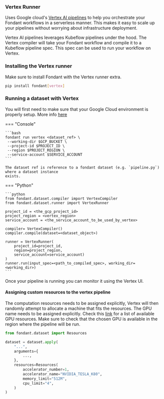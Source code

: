 ### Vertex Runner

Uses Google
cloud's [Vertex AI pipelines](https://cloud.google.com/vertex-ai/docs/pipelines/introduction) to
help you
orchestrate your Fondant workflows in a serverless manner. This makes it easy to scale up your
pipelines without worrying about infrastructure
deployment.

Vertex AI pipelines leverages Kubeflow pipelines under the hood. The Vertex compiler will take your
Fondant workflow and compile it to a Kubeflow pipeline spec.
This spec can be used to run your workflow on Vertex.

### Installing the Vertex runner

Make sure to install Fondant with the Vertex runner extra.

```bash
pip install fondant[vertex]
```

### Running a dataset with Vertex

You will first need to make sure that your Google Cloud environment is properly setup. More
info [here](https://codelabs.developers.google.com/vertex-pipelines-intro#2)

=== "Console"
    
    ```bash 
    fondant run vertex <dataset_ref> \
     --working-dir $GCP_BUCKET \ 
     --project-id $PROJECT_ID \
     --region $PROJECT_REGION \
     --service-account $SERVICE_ACCOUNT
    ```

    The dataset ref is reference to a fondant dataset (e.g. `pipeline.py`) where a dataset instance
    exists.


=== "Python"
    
    ```python
    from fondant.dataset.compiler import VertexCompiler
    from fondant.dataset.runner import VertexRunner
    
    project_id = <the_gcp_project_id>
    project_region = <vertex_region>
    service_account = <the_service_account_to_be_used_by_vertex>

    compiler= VertexCompiler()
    compiler.compile(dataset=<dataset_object>)

    runner = VertexRunner(
        project_id=project_id,
        region=project_region,
        service_account=service_account)
    )
    runner.run(input_spec=<path_to_compiled_spec>, working_dir=<working_dir>)
    ```


Once your pipeline is running you can monitor it using the Vertex UI.

#### Assigning custom resources to the vertex pipeline

The computation resources needs to be assigned explicitly, Vertex will then randomly attempt to
allocate
a machine that fits the resources. The GPU name needs to be assigned explicitly. Check
this [link](https://github.com/googleapis/python-aiplatform/blob/main/google/cloud/aiplatform_v1/types/accelerator_type.py)
for a list of available GPU resources. Make sure to check that the chosen GPU is available in the
region where the pipeline will be run.

```python
from fondant.dataset import Resources

dataset = dataset.apply(
    "...",
    arguments={
        ...,
    },
    resources=Resources(
        accelerator_number=1,
        accelerator_name="NVIDIA_TESLA_K80",
        memory_limit="512M",
        cpu_limit="4",
    )
)
```
